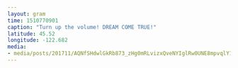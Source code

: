 ```yaml
---
layout: gram
time: 1510770901
caption: "Turn up the volume! DREAM COME TRUE!"
latitude: 45.52
longitude: -122.682
media:
- media/posts/201711/AQNfSHdwlGkRb873_zHg0mRLvizxQveNYIglRw0UNE8mpvqlY1OC9pz5o4bQvRSyyVo3c612Nlsv3DKQjq2eDrUfkYIPoHmuGTaqvQ_17881375264176632.mp4
---
```

